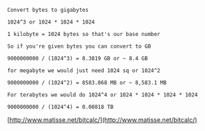 
```Convert bytes to gigabytes```

````
1024^3 or 1024 * 1024 * 1024

1 kilobyte = 1024 bytes so that's our base number

So if you're given bytes you can convert to GB

9000000000 / (1024^3) = 8.3819 GB or ~ 8.4 GB

for megabyte we would just need 1024 sq or 1024^2

9000000000 / (1024^2) = 8583.068 MB or ~ 8,583.1 MB

For terabytes we would do 1024^4 or 1024 * 1024 * 1024 * 1024

9000000000 / (1024^4) = 0.00818 TB
````

[http://www.matisse.net/bitcalc/](http://www.matisse.net/bitcalc/)

